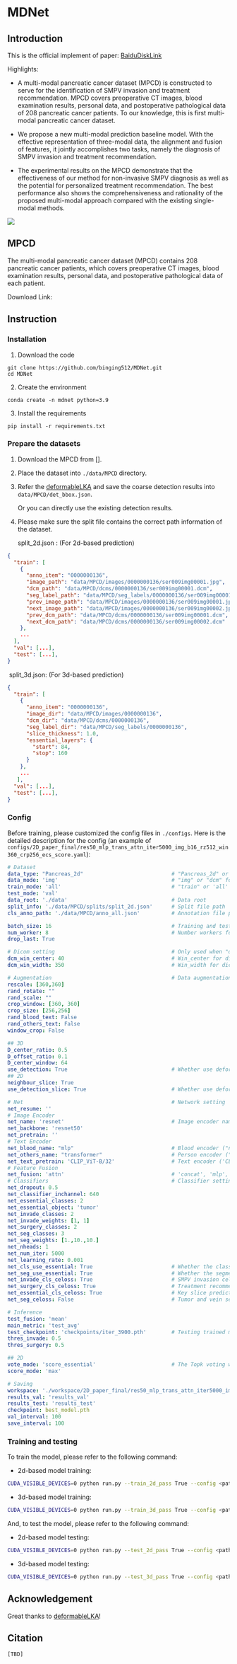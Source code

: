 # MDNet

## Introduction

This is the official implement of paper: [BaiduDiskLink](https://pan.baidu.com/s/1sPmA0VMD5Wu287yYNiFT5A?pwd=5hmd)

Highlights:

- A multi-modal pancreatic cancer dataset (MPCD) is constructed to serve for the identification of SMPV invasion and treatment recommendation. MPCD covers preoperative CT images, blood examination results, personal data, and postoperative pathological data of 208 pancreatic cancer patients. To our knowledge, this is first multi-modal pancreatic cancer dataset.

- We propose a new multi-modal prediction baseline model. With the effective representation of three-modal data, the alignment and fusion of features, it jointly accomplishes two tasks, namely the diagnosis of SMPV invasion and treatment recommendation. 

- The experimental results on the MPCD demonstrate that the effectiveness of our method for non-invasive SMPV diagnosis as well as the potential for personalized treatment recommendation. The best performance also shows the comprehensiveness and rationality of the proposed multi-modal approach compared with the existing single-modal methods.

![](D:\codes\MDNet\figs\framework.png)

## MPCD

The multi-modal pancreatic cancer dataset (MPCD) contains 208 pancreatic cancer patients, which covers preoperative CT images, blood examination results, personal data, and postoperative pathological data of each patient.

Download Link: 

## Instruction

### Installation

1. Download the code

```shell
git clone https://github.com/binging512/MDNet.git
cd MDNet
```

2. Create the environment

```shell
conda create -n mdnet python=3.9
```

3. Install the requirements

```shell
pip install -r requirements.txt
```

### Prepare the datasets

1. Download the MPCD from [].

2. Place the dataset into ```./data/MPCD``` directory.

3. Refer the [deformableLKA](https://github.com/xmindflow/deformableLKA) and save the coarse detection results into ```data/MPCD/det_bbox.json```.

   Or you can directly use the existing detection results.

4. Please make sure the split file contains the correct path information of the dataset.

   split_2d.json :  (For 2d-based prediction)

```json
{
  "train": [																	# Training items
    {
      "anno_item": "0000000136",												# Case ID
      "image_path": "data/MPCD/images/0000000136/ser009img00001.jpg",			# Image path (.jpg files)
      "dcm_path": "data/MPCD/dcms/0000000136/ser009img00001.dcm",				# Dicom path (.dcm files)
      "seg_label_path": "data/MPCD/seg_labels/0000000136/ser009img00001.png",	# Tumor and vein segmentation labels (.png files)
      "prev_image_path": "data/MPCD/images/0000000136/ser009img00001.jpg",		# Previous image path (.jpg files)
      "next_image_path": "data/MPCD/images/0000000136/ser009img00002.jpg",		# Next image path (.jpg files)
      "prev_dcm_path": "data/MPCD/dcms/0000000136/ser009img00001.dcm",			# Previous dicom path (.dcm files)
      "next_dcm_path": "data/MPCD/dcms/0000000136/ser009img00002.dcm"			# Next dicom path (.dcm files)
    },
    ...
  ],
  "val": [...],																	# Validating items
  "test": [...],																# Testing items
}
```

​		split_3d.json:  (For 3d-based prediction)

```json
{
  "train": [																# Training items
    {
      "anno_item": "0000000136",											# Case ID
      "image_dir": "data/MPCD/images/0000000136",							# Image directory (.jpg files)
      "dcm_dir": "data/MPCD/dcms/0000000136",								# Dicom directory (.dcm files)
      "seg_label_dir": "data/MPCD/seg_labels/0000000136",					# Tumor and vein segmentation labels (.png files)
      "slice_thickness": 1.0,
      "essential_layers": {													# The slices contain the tumor
        "start": 84,
        "stop": 160
      }
    },
    ...
   ],
  "val": [...],																# Validating items
  "test": [...],															# Testing items
}
```

### Config

Before training, please customized the config files in `./configs`. Here is the detailed description for the config (an example of `configs/2D_paper_final/res50_mlp_trans_attn_iter5000_img_b16_rz512_win360_crp256_ecs_score.yaml`):

```yaml
# Dataset
data_type: "Pancreas_2d"							# "Pancreas_2d" or "Pancreas_3d" for 2d-based or 3d-based model
data_mode: 'img'									# "img" or "dcm" for using .jpg or .dcm files as the image inputs
train_mode: 'all'									# "train" or 'all' for using training cases or training+val cases
test_mode: 'val'
data_root: './data'									# Data root
split_info: './data/MPCD/splits/split_2d.json'		# Split file path
cls_anno_path: './data/MPCD/anno_all.json'          # Annotation file path

batch_size: 16										# Training and testing batch size
num_worker: 8										# Number workers for reading
drop_last: True

# Dicom setting										# Only used when "data_mode" is "dcm"
dcm_win_center: 40									# Win_center for dicom files
dcm_win_width: 350									# Win_width for dicom files

# Augmentation										# Data augmentation 
rescale: [360,360]
rand_rotate: ""
rand_scale: ""
crop_window: [360, 360]
crop_size: [256,256]
rand_blood_text: False
rand_others_text: False
window_crop: False

## 3D
D_center_ratio: 0.5
D_offset_ratio: 0.1
D_center_window: 64
use_detection: True									# Whether use deformableLKA detection results for 3d-based model
## 2D
neighbour_slice: True
use_detection_slice: True							# Whether use deformableLKA detection results for 2d-based model

# Net												# Network setting
net_resume: ''
# Image Encoder
net_name: 'resnet'									# Image encoder name
net_backbone: 'resnet50'
net_pretrain: ''
# Text Encoder
net_blood_name: "mlp"								# Blood encoder ("none", "mlp" and "transformer" for no data, tensorized data, text data)
net_others_name: "transformer"						# Person encoder ("none", "mlp" and "transformer" for no data, tensorized data, text data)
net_text_pretrain: 'CLIP_ViT-B/32' 					# Text encoder ('CLIP_ViT-B/32', 'CLIP_ViT-L/14')
# Feature Fusion
net_fusion: 'attn'									# 'concat', 'mlp', 'attn' for the three proposed fusion modules respectively
# Classifiers										# Classifier setting
net_dropout: 0.5
net_classifier_inchannel: 640
net_essential_classes: 2
net_essential_object: 'tumor'
net_invade_classes: 2
net_invade_weights: [1, 1]
net_surgery_classes: 2
net_seg_classes: 3
net_seg_weights: [1.,10.,10.]
net_nheads: 1
net_num_iter: 5000
net_learning_rate: 0.001
net_cls_use_essential: True							# Whether the classification loss will be masked by the key slice label
net_seg_use_essential: True							# Whether the segmentation loss will be masked by the key slice label
net_invade_cls_celoss: True							# SMPV invasion celoss
net_surgery_cls_celoss: True						# Treatment recommendation celoss
net_essential_cls_celoss: True						# Key slice prediction celoss
net_seg_celoss: False								# Tumor and vein segmentation celoss

# Inference
test_fusion: 'mean'									
main_metric: 'test_avg'
test_checkpoint: 'checkpoints/iter_3900.pth'		# Testing trained model file path
thres_invade: 0.5
thres_surgery: 0.5

## 2D
vote_mode: 'score_essential'						# The Topk voting with key slice scores
score_mode: 'max'

# Saving
workspace: './workspace/2D_paper_final/res50_mlp_trans_attn_iter5000_img_b16_det_rz360_crp256_ecs_score'
results_val: 'results_val'
results_test: 'results_test'
checkpoint: best_model.pth
val_interval: 100
save_interval: 100
```

### Training and testing

To train the model, please refer to the following command:

- 2d-based model training:

```bash
CUDA_VISIBLE_DEVICES=0 python run.py --train_2d_pass True --config <path/to/config>
```

- 3d-based model training:

```bash
CUDA_VISIBLE_DEVICES=0 python run.py --train_3d_pass True --config <path/to/config>
```

And, to test the model, please refer to the following command:

- 2d-based model testing:

```bash
CUDA_VISIBLE_DEVICES=0 python run.py --test_2d_pass True --config <path/to/config>
```

- 3d-based model testing:

```bash
CUDA_VISIBLE_DEVICES=0 python run.py --test_3d_pass True --config <path/to/config>
```

## Acknowledgement

Great thanks to [deformableLKA](https://github.com/xmindflow/deformableLKA)!

## Citation

```
[TBD]
```



